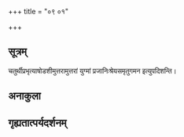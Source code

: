 +++
title = "०९ ०१"

+++
## सूत्रम्
चतुर्थीप्रभृत्याषोडशीमुत्तरामुत्तरां युग्मां प्रजानिःश्रेयसमृतुगमन इत्युपदिशन्ति।
## अनाकुला

## गृह्यतात्पर्यदर्शनम्

